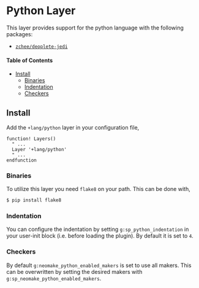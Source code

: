 # Python Layer

This layer provides support for the python language with the following packages:

- [`zchee/deoplete-jedi`](https://github.com/zchee/deoplete-jedi)

#### Table of Contents
- [Install](#install)
  - [Binaries](#binaries)
  - [Indentation](#indentation)
  - [Checkers](#checkers)

## Install
Add the `+lang/python` layer in your configuration file,

```viml
function! Layers()
  " ...
  Layer '+lang/python'
  " ...
endfunction
```

### Binaries
To utilize this layer you need `flake8` on your path. This can be done with,

```bash
$ pip install flake8
```

### Indentation
You can configure the indentation by setting `g:sp_python_indentation` in your user-init block (i.e. before loading the plugin). By default it is set to `4`.

### Checkers
By default `g:neomake_python_enabled_makers` is set to use all makers. This can be overwritten by setting the desired makers with `g:sp_neomake_python_enabled_makers`.
